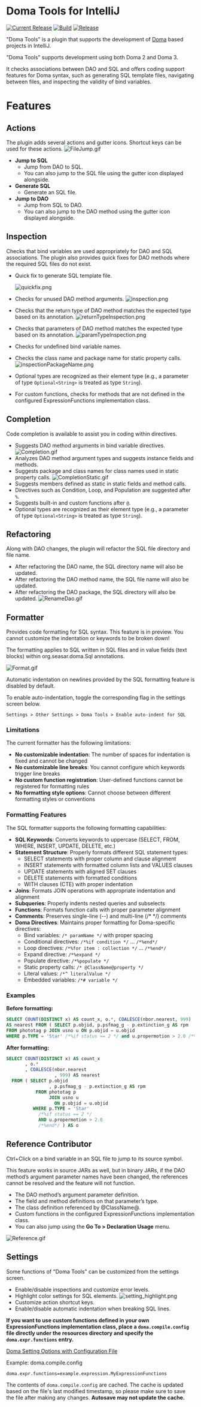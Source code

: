 # Doma Tools for IntelliJ
[![Current Release](https://img.shields.io/badge/release-Marketplace-orange.svg?style=flat-square)](https://plugins.jetbrains.com/plugin/26701-doma-tools)
[![Build](https://github.com/domaframework/doma-tools-for-intellij/actions/workflows/build.yml/badge.svg?branch=main&event=push)](https://github.com/domaframework/doma-tools-for-intellij/actions/workflows/build.yml)
[![Release](https://github.com/domaframework/doma-tools-for-intellij/actions/workflows/release.yml/badge.svg?event=release)](https://github.com/domaframework/doma-tools-for-intellij/actions/workflows/release.yml)

<!-- Plugin description -->
"Doma Tools" is a plugin that supports the development of [Doma](https://github.com/domaframework/doma) based projects in IntelliJ.

"Doma Tools" supports development using both Doma 2 and Doma 3.

It checks associations between DAO and SQL and offers coding support features for Doma syntax,
such as generating SQL template files, navigating between files, and inspecting the validity of bind variables.

<!-- Plugin description end -->

# Features

## Actions
The plugin adds several actions and gutter icons.
Shortcut keys can be used for these actions.
![FileJump.gif](images/gif/FileJump.gif)

- **Jump to SQL**
  - Jump from DAO to SQL.
  - You can also jump to the SQL file using the gutter icon displayed alongside.
- **Generate SQL**
  - Generate an SQL file.
- **Jump to DAO**
  - Jump from SQL to DAO.
  - You can also jump to the DAO method using the gutter icon displayed alongside.

## Inspection
Checks that bind variables are used appropriately for DAO and SQL associations.
The plugin also provides quick fixes for DAO methods where the required SQL files do not exist.

- Quick fix to generate SQL template file.

  ![quickfix.png](images/quickfix.png)
- Checks for unused DAO method arguments.
  ![inspection.png](images/inspection.png)
- Checks that the return type of DAO method matches the expected type based on its annotation.
  ![returnTypeInspection.png](images/returnTypeInspection.png)
- Checks that parameters of DAO method matches the expected type based on its annotation.
  ![paramTypeInspection.png](images/paramTypeInspection.png)
- Checks for undefined bind variable names.
- Checks the class name and package name for static property calls.
  ![inspectionPackageName.png](images/inspectionPackageName.png)
- Optional types are recognized as their element type (e.g., a parameter of type `Optional<String>` is treated as type `String`).
- For custom functions, checks for methods that are not defined in the configured ExpressionFunctions implementation class.


## Completion
Code completion is available to assist you in coding within directives.

- Suggests DAO method arguments in bind variable directives.
  ![Completion.gif](images/gif/Completion.gif)
- Analyzes DAO method argument types and suggests instance fields and methods.
- Suggests package and class names for class names used in static property calls.
  ![CompletionStatic.gif](images/gif/CompletionStatic.gif)
- Suggests members defined as static in static fields and method calls.
- Directives such as Condition, Loop, and Population are suggested after `%`.
- Suggests built-in and custom functions after `@`.
- Optional types are recognized as their element type (e.g., a parameter of type `Optional<String>` is treated as type `String`).

## Refactoring
Along with DAO changes, the plugin will refactor the SQL file directory and file name.

- After refactoring the DAO name, the SQL directory name will also be updated.
- After refactoring the DAO method name, the SQL file name will also be updated.
- After refactoring the DAO package, the SQL directory will also be updated.
![RenameDao.gif](images/gif/RenameDao.gif)

## Formatter
Provides code formatting for SQL syntax.
This feature is in preview. You cannot customize the indentation or keywords to be broken down!

The formatting applies to SQL written in SQL files and in value fields (text blocks) within org.seasar.doma.Sql annotations.

![Format.gif](images/gif/Format.gif)

Automatic indentation on newlines provided by the SQL formatting feature is disabled by default.

To enable auto-indentation, toggle the corresponding flag in the settings screen below.

`Settings > Other Settings > Doma Tools > Enable auto-indent for SQL`

### Limitations
The current formatter has the following limitations:

- **No customizable indentation**: The number of spaces for indentation is fixed and cannot be changed
- **No customizable line breaks**: You cannot configure which keywords trigger line breaks
- **No custom function registration**: User-defined functions cannot be registered for formatting rules
- **No formatting style options**: Cannot choose between different formatting styles or conventions

### Formatting Features
The SQL formatter supports the following formatting capabilities:

- **SQL Keywords**: Converts keywords to uppercase (SELECT, FROM, WHERE, INSERT, UPDATE, DELETE, etc.)
- **Statement Structure**: Properly formats different SQL statement types:
  - SELECT statements with proper column and clause alignment
  - INSERT statements with formatted column lists and VALUES clauses
  - UPDATE statements with aligned SET clauses
  - DELETE statements with formatted conditions
  - WITH clauses (CTE) with proper indentation
- **Joins**: Formats JOIN operations with appropriate indentation and alignment
- **Subqueries**: Properly indents nested queries and subselects
- **Functions**: Formats function calls with proper parameter alignment
- **Comments**: Preserves single-line (--) and multi-line (/* */) comments
- **Doma Directives**: Maintains proper formatting for Doma-specific directives:
  - Bind variables: `/* paramName */` with proper spacing
  - Conditional directives: `/*%if condition */` ... `/*%end*/`
  - Loop directives: `/*%for item : collection */` ... `/*%end*/`
  - Expand directive: `/*%expand */`
  - Populate directive: `/*%populate */`
  - Static property calls: `/* @ClassName@property */`
  - Literal values: `/*^ literalValue */`
  - Embedded variables: `/*# variable */`

### Examples

**Before formatting:**
```sql
SELECT COUNT(DISTINCT x) AS count_x, o.*, COALESCE(nbor.nearest, 999)
AS nearest FROM ( SELECT p.objid, p.psfmag_g - p.extinction_g AS rpm
FROM phototag p JOIN usno u ON p.objid = u.objid
WHERE p.TYPE = 'Star' /*%if status == 2 */ and u.propermotion > 2.0 /*%end*/ ) as o
```

**After formatting:**
```sql
SELECT COUNT(DISTINCT x) AS count_x
       , o.*
       , COALESCE(nbor.nearest
                  , 999) AS nearest
  FROM ( SELECT p.objid
                , p.psfmag_g - p.extinction_g AS rpm
           FROM phototag p
                JOIN usno u
                  ON p.objid = u.objid
          WHERE p.TYPE = 'Star'
            /*%if status == 2 */
            AND u.propermotion > 2.0
            /*%end*/ ) AS o
```

## Reference Contributor
Ctrl+Click on a bind variable in an SQL file to jump to its source symbol.

This feature works in source JARs as well, but in binary JARs, if the DAO method’s argument parameter names have been changed, the references cannot be resolved and the feature will not function.

- The DAO method’s argument parameter definition.
- The field and method definitions on that parameter’s type.
- The class definition referenced by @ClassName@.
- Custom functions in the configured ExpressionFunctions implementation class.
- You can also jump using the **Go To > Declaration Usage** menu.

![Reference.gif](images/gif/Reference.gif)

## Settings
Some functions of "Doma Tools" can be customized from the settings screen.

- Enable/disable inspections and customize error levels.
- Highlight color settings for SQL elements.
![setting_highlight.png](images/setting_highlight.png)
- Customize action shortcut keys.
- Enable/disable automatic indentation when breaking SQL lines.

**If you want to use custom functions defined in your own ExpressionFunctions implementation class,
place a `doma.compile.config` file directly under the resources directory and specify the `doma.expr.functions` entry.**

[Doma Setting Options with Configuration File](https://doma.readthedocs.io/en/stable/annotation-processing/#setting-options-with-configuration-file)

Example: doma.compile.config
```properties
doma.expr.functions=example.expression.MyExpressionFunctions
```

The contents of `doma.compile.config` are cached.
The cache is updated based on the file's last modified timestamp, so please make sure to save the file after making any changes.
**Autosave may not update the cache.**
